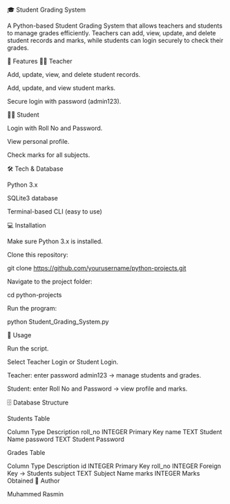 🎓 Student Grading System
            

A Python-based Student Grading System that allows teachers and students to manage grades efficiently. Teachers can add, view, update, and delete student records and marks, while students can login securely to check their grades.

🌟 Features
👩‍🏫 Teacher

Add, update, view, and delete student records.

Add, update, and view student marks.

Secure login with password (admin123).

🧑‍🎓 Student

Login with Roll No and Password.

View personal profile.

Check marks for all subjects.

🛠️ Tech & Database

Python 3.x

SQLite3 database

Terminal-based CLI (easy to use)

💻 Installation

Make sure Python 3.x is installed.

Clone this repository:

git clone https://github.com/yourusername/python-projects.git


Navigate to the project folder:

cd python-projects


Run the program:

python Student_Grading_System.py

🚀 Usage

Run the script.

Select Teacher Login or Student Login.

Teacher: enter password admin123 → manage students and grades.

Student: enter Roll No and Password → view profile and marks.

🗄️ Database Structure

Students Table

Column	Type	Description
roll_no	INTEGER	Primary Key
name	TEXT	Student Name
password	TEXT	Student Password

Grades Table

Column	Type	Description
id	INTEGER	Primary Key
roll_no	INTEGER	Foreign Key → Students
subject	TEXT	Subject Name
marks	INTEGER	Marks Obtained
📌 Author

Muhammed Rasmin
